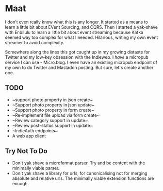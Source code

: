 # Maat

I don't even really know what this is any longer. It started as a means to learn a little bit about EVent Sourcing, and CQRS. Then I started a yak-shave
with Enbilulu to learn a little bit about event streaming because Kafka seemed way too complex for what I needed. Hilarious, writing my own event streamer
to avoid complexity.

Somewhere along the lines this got caught up in my growing distaste for Twitter and my low-key obsession with the Indieweb. I *have* a micropub service
I can use - Micro.blog. I even have an existing micropub endpoint of my own to do Twitter and Mastadon posting. But sure, let's create another one.

## TODO
* ~support photo property in json create~
* ~Support photo property in json update~
* ~Support photo property in form create~
* ~Re-implement file upload via form create~
* ~Review category support in update~
* ~Review post-status support in update~
* ~IndieAuth endpoints~
* A web app client

## Try Not To Do
* Don't yak shave a microformat parser. Try and be content with the minimally viable parser.
* Don't yak shave a library for urls, for canonicalising not for merging absolute and relative urls. The minimally viable extension functions are enough.